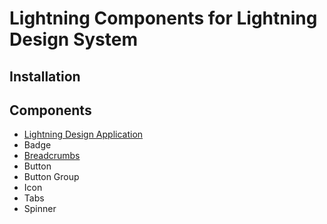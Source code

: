 # Lightning Components for Lightning Design System

## Installation

## Components
- [Lightning Design Application](documentation/lightningDesignApplication.md)
- Badge
- [Breadcrumbs](documentation/breadcrumbs.md)
- Button
- Button Group
- Icon
- Tabs
- Spinner
